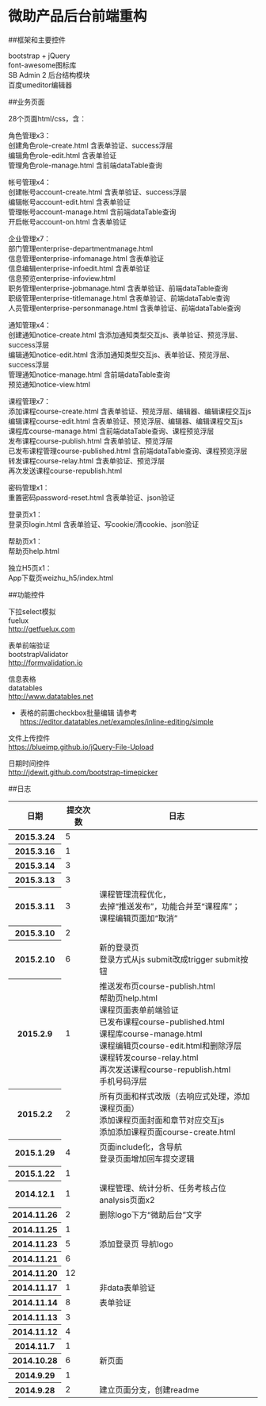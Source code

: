 微助产品后台前端重构
==========

##框架和主要控件

bootstrap + jQuery  
font-awesome图标库  
SB Admin 2 后台结构模块  
百度umeditor编辑器

##业务页面

28个页面html/css，含：

角色管理x3：  
创建角色role-create.html  含表单验证、success浮层  
编辑角色role-edit.html  含表单验证  
管理角色role-manage.html  含前端dataTable查询

帐号管理x4：  
创建帐号account-create.html  含表单验证、success浮层  
编辑帐号account-edit.html  含表单验证  
管理帐号account-manage.html  含前端dataTable查询  
开启帐号account-on.html  含表单验证

企业管理x7：  
部门管理enterprise-departmentmanage.html  
信息管理enterprise-infomanage.html  含表单验证  
信息编辑enterprise-infoedit.html  含表单验证  
信息预览enterprise-infoview.html  
职务管理enterprise-jobmanage.html  含表单验证、前端dataTable查询  
职级管理enterprise-titlemanage.html  含表单验证、前端dataTable查询  
人员管理enterprise-personmanage.html  含表单验证、前端dataTable查询

通知管理x4：  
创建通知notice-create.html  含添加通知类型交互js、表单验证、预览浮层、success浮层  
编辑通知notice-edit.html  含添加通知类型交互js、表单验证、预览浮层、success浮层  
管理通知notice-manage.html  含前端dataTable查询  
预览通知notice-view.html

课程管理x7：  
添加课程course-create.html  含表单验证、预览浮层、编辑器、编辑课程交互js  
编辑课程course-edit.html  含表单验证、预览浮层、编辑器、编辑课程交互js  
课程库course-manage.html  含前端dataTable查询、课程预览浮层  
发布课程course-publish.html  含表单验证、预览浮层  
已发布课程管理course-published.html  含前端dataTable查询、课程预览浮层  
转发课程course-relay.html  含表单验证、预览浮层  
再次发送课程course-republish.html

密码管理x1：  
重置密码password-reset.html 含表单验证、json验证

登录页x1：  
登录页login.html  含表单验证、写cookie/清cookie、json验证

帮助页x1：  
帮助页help.html

独立H5页x1：  
App下载页weizhu_h5/index.html

##功能控件

下拉select模拟  
fuelux  
http://getfuelux.com

表单前端验证  
bootstrapValidator  
http://formvalidation.io

信息表格  
datatables  
http://www.datatables.net  
* 表格的前置checkbox批量编辑 请参考 https://editor.datatables.net/examples/inline-editing/simple

文件上传控件  
https://blueimp.github.io/jQuery-File-Upload

日期时间控件  
http://jdewit.github.com/bootstrap-timepicker

##日志

<table width="100%" style="display:table">
<thead>
<th>日期</th>
<th>提交次数</th>
<th>日志</th>
</thead>
<tbody>
<tr>
<th>2015.3.24</th>
<td>5</td>
<td></td>
</tr>

<tr>
<th>2015.3.16</th>
<td>1</td>
<td></td>
</tr>

<tr>
<th>2015.3.14</th>
<td>3</td>
<td></td>
</tr>

<tr>
<th>2015.3.13</th>
<td>3</td>
<td></td>
</tr>

<tr>
<th>2015.3.11</th>
<td>3</td>
<td>课程管理流程优化， <br />
	去掉“推送发布”，功能合并至“课程库”； <br />
	课程编辑页面加“取消”  </td>
</tr>

<tr>
<th>2015.3.10</th>
<td>2</td>
<td></td>
</tr>

<tr>
<th>2015.2.10</th>
<td>6</td>
<td>新的登录页 <br />
	登录方式从js submit改成trigger submit按钮 </td>
</tr>

<tr>
<th>2015.2.9</th>
<td>1</td>
<td>推送发布页course-publish.html <br />
	帮助页help.html <br />
	课程页面表单前端验证 <br />
	已发布课程course-published.html <br />
	课程库course-manage.html <br />
	课程编辑页course-edit.html和删除浮层 <br />
	课程转发course-relay.html <br />
	再次发送课程course-republish.html <br />
	手机号码浮层</td>
</tr>

<tr>
<th>2015.2.2</th>
<td>2</td>
<td>所有页面和样式改版（去响应式处理，添加课程页面） <br />
	添加课程页面封面和章节对应交互js <br />
	添加添加课程页面course-create.html </td>
</tr>

<tr>
<th>2015.1.29</th>
<td>4</td>
<td>页面include化，含导航 <br />
	登录页面增加回车提交逻辑</td>
</tr>

<tr>
<th>2015.1.22</th>
<td>1</td>
<td></td>
</tr>

<tr>
<th>2014.12.1</th>
<td>1</td>
<td>课程管理、统计分析、任务考核占位 <br />
	analysis页面x2 </td>
</tr>

<tr>
<th>2014.11.26</th>
<td>2</td>
<td>删除logo下方“微助后台”文字</td>
</tr>

<tr>
<th>2014.11.25</th>
<td>1</td>
<td></td>
</tr>

<tr>
<th>2014.11.23</th>
<td>5</td>
<td>添加登录页 导航logo</td>
</tr>

<tr>
<th>2014.11.21</th>
<td>6</td>
<td></td>
</tr>

<tr>
<th>2014.11.20</th>
<td>12</td>
<td></td>
</tr>

<tr>
<th>2014.11.17</th>
<td>1</td>
<td>非data表单验证</td>
</tr>

<tr>
<th>2014.11.14</th>
<td>8</td>
<td>表单验证</td>
</tr>

<tr>
<th>2014.11.13</th>
<td>3</td>
<td></td>
</tr>

<tr>
<th>2014.11.12</th>
<td>4</td>
<td></td>
</tr>

<tr>
<th>2014.11.7</th>
<td>1</td>
<td></td>
</tr>

<tr>
<th>2014.10.28</th>
<td>6</td>
<td>新页面</td>
</tr>

<tr>
<th>2014.9.29</th>
<td>1</td>
<td></td>
</tr>

<tr>
<th>2014.9.28</th>
<td>2</td>
<td>建立页面分支，创建readme</td>
</tr>
</tbody>
</table>
